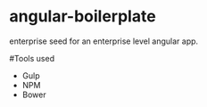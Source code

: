 # angular-boilerplate
enterprise seed for an enterprise level angular app.

#Tools used
- Gulp
- NPM
- Bower
